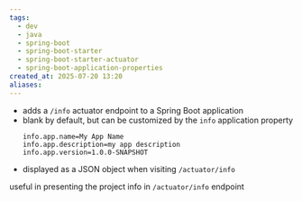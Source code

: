 ```yaml
---
tags:
  - dev
  - java
  - spring-boot
  - spring-boot-starter
  - spring-boot-starter-actuator
  - spring-boot-application-properties
created_at: 2025-07-20 13:20
aliases:
---
```

- adds a `/info` actuator endpoint to a Spring Boot application
- blank by default, but can be customized by the `info` application property
	```properties
	info.app.name=My App Name
	info.app.description=my app description
	info.app.version=1.0.0-SNAPSHOT
	```
- displayed as a JSON object when visiting `/actuator/info`

useful in presenting the project info in `/actuator/info` endpoint